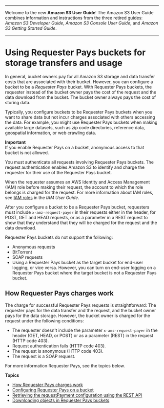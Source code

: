 --------

Welcome to the new **Amazon S3 User Guide**\! The Amazon S3 User Guide combines information and instructions from the three retired guides: *Amazon S3 Developer Guide*, *Amazon S3 Console User Guide*, and *Amazon S3 Getting Started Guide*\.

--------

# Using Requester Pays buckets for storage transfers and usage<a name="RequesterPaysBuckets"></a>

In general, bucket owners pay for all Amazon S3 storage and data transfer costs that are associated with their bucket\. However, you can configure a bucket to be a *Requester Pays* bucket\. With Requester Pays buckets, the requester instead of the bucket owner pays the cost of the request and the data download from the bucket\. The bucket owner always pays the cost of storing data\. 

Typically, you configure buckets to be Requester Pays buckets when you want to share data but not incur charges associated with others accessing the data\. For example, you might use Requester Pays buckets when making available large datasets, such as zip code directories, reference data, geospatial information, or web crawling data\. 

**Important**  
If you enable Requester Pays on a bucket, anonymous access to that bucket is not allowed\.

You must authenticate all requests involving Requester Pays buckets\. The request authentication enables Amazon S3 to identify and charge the requester for their use of the Requester Pays bucket\. 

When the requester assumes an AWS Identity and Access Management \(IAM\) role before making their request, the account to which the role belongs is charged for the request\. For more information about IAM roles, see [IAM roles](https://docs.aws.amazon.com/IAM/latest/UserGuide/id_roles.html) in the *IAM User Guide*\. 

After you configure a bucket to be a Requester Pays bucket, requesters must include `x-amz-request-payer` in their requests either in the header, for POST, GET and HEAD requests, or as a parameter in a REST request to show that they understand that they will be charged for the request and the data download\.

Requester Pays buckets do not support the following:
+ Anonymous requests
+ BitTorrent
+ SOAP requests
+ Using a Requester Pays bucket as the target bucket for end\-user logging, or vice versa\. However, you can turn on end\-user logging on a Requester Pays bucket where the target bucket is not a Requester Pays bucket\. 

## How Requester Pays charges work<a name="ChargeDetails"></a>

The charge for successful Requester Pays requests is straightforward: The requester pays for the data transfer and the request, and the bucket owner pays for the data storage\. However, the bucket owner is charged for the request under the following conditions:
+ The requester doesn't include the parameter `x-amz-request-payer` in the header \(GET, HEAD, or POST\) or as a parameter \(REST\) in the request \(HTTP code 403\)\.
+ Request authentication fails \(HTTP code 403\)\.
+ The request is anonymous \(HTTP code 403\)\.
+ The request is a SOAP request\.

For more information Requester Pays, see the topics below\.

**Topics**
+ [How Requester Pays charges work](#ChargeDetails)
+ [Configuring Requester Pays on a bucket](RequesterPaysExamples.md)
+ [Retrieving the requestPayment configuration using the REST API](BucketPayerValues.md)
+ [Downloading objects in Requester Pays buckets](ObjectsinRequesterPaysBuckets.md)